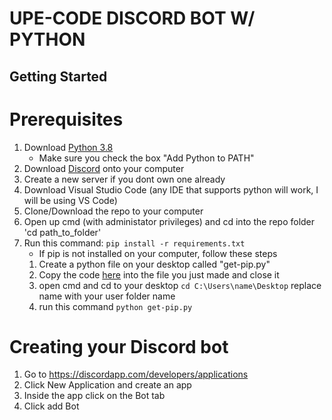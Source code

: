 # UPE-CODE DISCORD BOT W/ PYTHON

## Getting Started

# Prerequisites 

1. Download [Python 3.8](https://www.python.org/)
    - Make sure you check the box "Add Python to PATH"
2. Download [Discord](discordapp.com) onto your computer
3. Create a new server if you dont own one already
4. Download Visual Studio Code (any IDE that supports python will work, I will be using VS Code)
5. Clone/Download the repo to your computer
6. Open up cmd (with administator privileges) and cd into the repo folder 'cd path_to_folder'
7. Run this command: `pip install -r requirements.txt`
    - If pip is not installed on your computer, follow these steps
    1. Create a python file on your desktop called "get-pip.py"
    2. Copy the code [here](https://bootstrap.pypa.io/get-pip.py) into the file you just made and close it
    3. open cmd and cd to your desktop `cd C:\Users\name\Desktop` replace name with your user folder name
    4. run this command `python get-pip.py`

# Creating your Discord bot

1. Go to https://discordapp.com/developers/applications
2. Click New Application and create an app
3. Inside the app click on the Bot tab
4. Click add Bot



